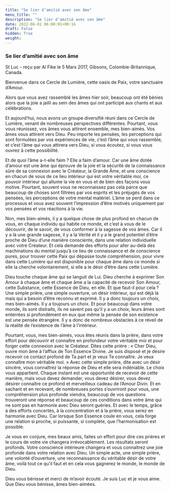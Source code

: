```yaml
---
title: "Se lier d’amitié avec son âme"
menu_title: ""
description: "Se lier d’amitié avec son âme"
date: 2022-06-01 06:00:01+00:16
draft: False
hidden: True
weight:
---
```

### Se lier d’amitié avec son âme

St Luc - reçu par Al Fike le 5 Mars 2017, Gibsons, Colombie-Britannique, Canada.

Bienvenue dans ce Cercle de Lumière, cette oasis de Paix, votre sanctuaire d’Amour.

Alors que vous avez rassemblé les âmes hier soir, beaucoup ont été bénies alors que la joie a jailli au sein des âmes qui ont participé aux chants et aux célébrations.

Et aujourd’hui, nous avons un groupe diversifié réuni dans ce Cercle de Lumière, venant de nombreuses perspectives différentes. Pourtant, vous vous réunissez, vos âmes vous attirent ensemble, mes bien-aimés. Vos âmes vous attirent vers Dieu. Peu importe les pensées, les perceptions qui sont formulées par vos expériences de vie, c’est l’âme qui vous rassemble, et c’est l’âme qui vous attirera vers Dieu, si vous écoutez, si vous vous ouvrez à cette possibilité.

Et de quoi l’âme a-t-elle faim ? Elle a faim d’amour. Car une âme dotée d’amour est une âme qui éprouve de la joie et la sécurité de la connaissance sûre de sa connexion avec le Créateur, la Grande Âme, et une conscience en chacun de vous de ce lieu intérieur qui est votre véritable moi, ce pouvoir intérieur qui allume la vie en vous et de bien des façons vous motive. Pourtant, souvent vous ne reconnaissez pas cela parce que beaucoup de choses sont filtrées par vos esprits et les préjugés de vos pensées, les perceptions de votre mental matériel. L’âme se perd dans ce processus et vous avez souvent l’impression d’être motivés uniquement par vos pensées et vos réactions à la vie.

Non, mes bien-aimés, il y a quelque chose de plus profond en chacun de vous, en chaque individu qui habite ce monde, et c’est à vous de le découvrir, de le savoir, de vous conformer à la sagesse de vos âmes. Car il y a là une grande sagesse, il y a la Vérité et il y a le grand potentiel d’être proche de Dieu d’une manière consciente, dans une relation individuelle avec votre Créateur. Et cela demande des efforts pour aller au-delà des machinations du mental jusqu’à ce lieu de connaissance et de conscience pures, pour trouver cette Paix qui dépasse toute compréhension, pour vivre dans cette Lumière qui est disponible pour chaque âme dans ce monde si elle la cherche volontairement, si elle a le désir d’être dans cette Lumière.

Dieu touche chaque âme qui se languit de Lui. Dieu cherche à exprimer Son Amour à chaque âme et chaque âme a la capacité de recevoir Son Amour, cette Substance, cette Essence de Dieu, en elle. Et que faut-il pour cela ? Une simple prière, une simple ouverture, un désir intérieur, qui est déjà là mais qui a besoin d’être reconnu et exprimé. Il y a donc toujours un choix, mes bien-aimés. Il y a toujours un choix. Et pour beaucoup dans votre monde, ils sont distraits, ils ne savent pas qu’il y a un choix, leurs âmes sont enterrées si profondément en eux que même la pensée de son existence est une pensée étrangère. Il y a donc de nombreux obstacles à ce réveil de la réalité de l’existence de l’âme à l’intérieur.

Pourtant, vous, mes bien-aimés, vous êtes réunis dans la prière, dans votre effort pour découvrir et connaître en profondeur votre véritable moi et pour forger cette connexion avec le Créateur. Dites cette prière : « Cher Dieu, ouvre mon âme à l’afflux de Ton Essence Divine. Je suis disposé et je désire recevoir ce contact profond de Ta part et je veux Te connaître. Je veux connaître mon véritable moi. » Avec cette simple prière, dite avec un désir sincère, vous connaîtrez la réponse de Dieu et elle sera indéniable. Le choix vous appartient. Chaque instant est une opportunité de recevoir de cette manière, mais vous devez demander, vous devez désirer, vous devez désirer connaître ce profond et merveilleux cadeau de l’Amour Divin. Et en sachant et en recevant, de nombreuses portes s’ouvriront pour vous, une compréhension plus profonde viendra, beaucoup de vos questions trouveront une réponse et beaucoup de ces conditions dans votre âme qui ne sont pas en harmonie avec Dieu seront guéries. Et avec le temps, grâce à des efforts concertés, à la concentration et à la prière, vous serez en harmonie avec Dieu. Car lorsque Son Essence coule en vous, cela forge une relation si proche, si puissante, si complète, que l’harmonisation est possible.

Je vous en conjure, mes beaux amis, faites un effort pour dire ces prières et le cours de votre vie changera irrévocablement. Les résultats seront profonds. Votre conscience intérieure changera et vous connaîtrez une joie profonde dans votre relation avec Dieu. Un simple acte, une simple prière, une volonté d’ouverture, une reconnaissance du véritable désir de votre âme, voilà tout ce qu’il faut et en cela vous gagnerez le monde, le monde de Dieu.

Dieu vous bénisse et merci de m’avoir écouté. Je suis Luc et je vous aime. Que Dieu vous bénisse, âmes bien-aimées.
